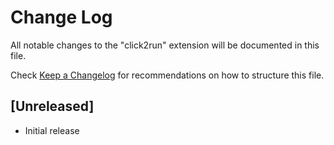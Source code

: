 # Change Log

All notable changes to the "click2run" extension will be documented in this file.

Check [Keep a Changelog](http://keepachangelog.com/) for recommendations on how to structure this file.

## [Unreleased]

- Initial release